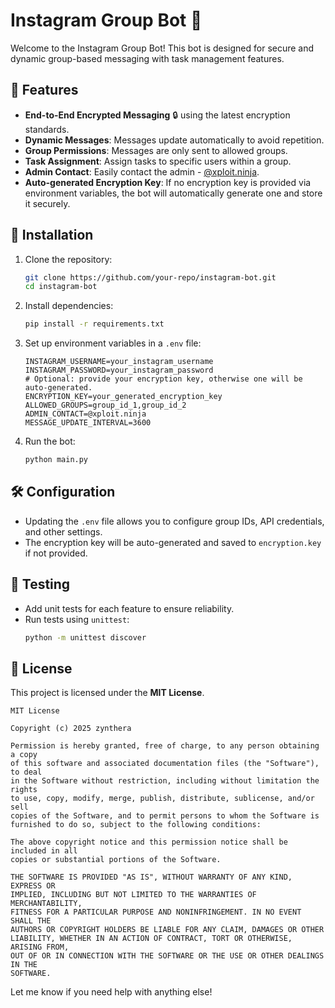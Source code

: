 # Instagram Group Bot 🤖

Welcome to the Instagram Group Bot! This bot is designed for secure and dynamic group-based messaging with task management features.

## 🌟 Features
- **End-to-End Encrypted Messaging** 🔒 using the latest encryption standards.
- **Dynamic Messages**: Messages update automatically to avoid repetition.
- **Group Permissions**: Messages are only sent to allowed groups.
- **Task Assignment**: Assign tasks to specific users within a group.
- **Admin Contact**: Easily contact the admin - [@xploit.ninja](https://instagram.com/xploit.ninja).
- **Auto-generated Encryption Key**: If no encryption key is provided via environment variables, the bot will automatically generate one and store it securely.

## 🚀 Installation
1. Clone the repository:
   ```bash
   git clone https://github.com/your-repo/instagram-bot.git
   cd instagram-bot
   ```

2. Install dependencies:
   ```bash
   pip install -r requirements.txt
   ```

3. Set up environment variables in a `.env` file:
   ```env
   INSTAGRAM_USERNAME=your_instagram_username
   INSTAGRAM_PASSWORD=your_instagram_password
   # Optional: provide your encryption key, otherwise one will be auto-generated.
   ENCRYPTION_KEY=your_generated_encryption_key
   ALLOWED_GROUPS=group_id_1,group_id_2
   ADMIN_CONTACT=@xploit.ninja
   MESSAGE_UPDATE_INTERVAL=3600
   ```

4. Run the bot:
   ```bash
   python main.py
   ```

## 🛠️ Configuration
- Updating the `.env` file allows you to configure group IDs, API credentials, and other settings.
- The encryption key will be auto-generated and saved to `encryption.key` if not provided.

## 🧪 Testing
- Add unit tests for each feature to ensure reliability.
- Run tests using `unittest`:
  ```bash
  python -m unittest discover
  ```

## 📜 License
This project is licensed under the **MIT License**.

```
MIT License

Copyright (c) 2025 zynthera

Permission is hereby granted, free of charge, to any person obtaining a copy
of this software and associated documentation files (the "Software"), to deal
in the Software without restriction, including without limitation the rights
to use, copy, modify, merge, publish, distribute, sublicense, and/or sell
copies of the Software, and to permit persons to whom the Software is
furnished to do so, subject to the following conditions:

The above copyright notice and this permission notice shall be included in all
copies or substantial portions of the Software.

THE SOFTWARE IS PROVIDED "AS IS", WITHOUT WARRANTY OF ANY KIND, EXPRESS OR
IMPLIED, INCLUDING BUT NOT LIMITED TO THE WARRANTIES OF MERCHANTABILITY,
FITNESS FOR A PARTICULAR PURPOSE AND NONINFRINGEMENT. IN NO EVENT SHALL THE
AUTHORS OR COPYRIGHT HOLDERS BE LIABLE FOR ANY CLAIM, DAMAGES OR OTHER
LIABILITY, WHETHER IN AN ACTION OF CONTRACT, TORT OR OTHERWISE, ARISING FROM,
OUT OF OR IN CONNECTION WITH THE SOFTWARE OR THE USE OR OTHER DEALINGS IN THE
SOFTWARE.
```

Let me know if you need help with anything else!